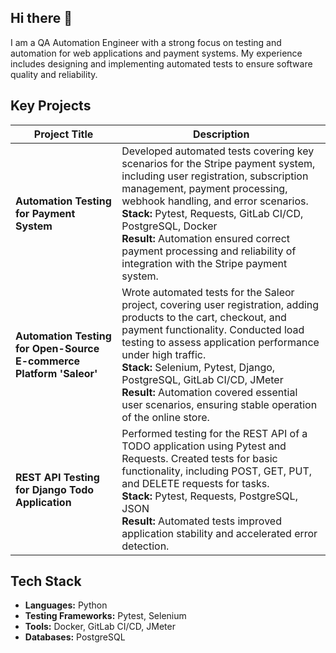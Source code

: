 ## Hi there 👋

I am a QA Automation Engineer with a strong focus on testing and automation for web applications and payment systems. My experience includes designing and implementing automated tests to ensure software quality and reliability.

## Key Projects

| Project Title                                                             | Description                                                                                                                                          |
|--------------------------------------------------------------------------|------------------------------------------------------------------------------------------------------------------------------------------------------|
| **Automation Testing for Payment System**                               | Developed automated tests covering key scenarios for the Stripe payment system, including user registration, subscription management, payment processing, webhook handling, and error scenarios. <br> **Stack:** Pytest, Requests, GitLab CI/CD, PostgreSQL, Docker <br> **Result:** Automation ensured correct payment processing and reliability of integration with the Stripe payment system. |
| **Automation Testing for Open-Source E-commerce Platform 'Saleor'**   | Wrote automated tests for the Saleor project, covering user registration, adding products to the cart, checkout, and payment functionality. Conducted load testing to assess application performance under high traffic. <br> **Stack:** Selenium, Pytest, Django, PostgreSQL, GitLab CI/CD, JMeter <br> **Result:** Automation covered essential user scenarios, ensuring stable operation of the online store. |
| **REST API Testing for Django Todo Application**                        | Performed testing for the REST API of a TODO application using Pytest and Requests. Created tests for basic functionality, including POST, GET, PUT, and DELETE requests for tasks. <br> **Stack:** Pytest, Requests, PostgreSQL, JSON <br> **Result:** Automated tests improved application stability and accelerated error detection. |

## Tech Stack
- **Languages:** Python
- **Testing Frameworks:** Pytest, Selenium
- **Tools:** Docker, GitLab CI/CD, JMeter
- **Databases:** PostgreSQL
